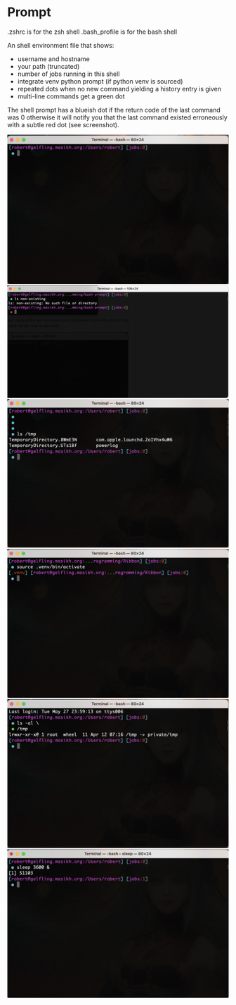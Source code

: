 # Prompt

.zshrc is for the zsh shell
.bash_profile is for the bash shell

An shell environment file that shows:

- username and hostname
- your path (truncated) 
- number of jobs running in this shell
- integrate venv python prompt (if python venv is sourced)
- repeated dots when no new command yielding a history entry is given
- multi-line commands get a green dot
 

The shell prompt has a blueish dot if the return code of the last command was 0 otherwise it will notify you that the last command existed erroneously with a subtle red dot (see screenshot).

![Example](https://github.com/masikh/bash-prompt/blob/master/example1.png)
![Example](https://github.com/masikh/bash-prompt/blob/master/example6.png)
![Example](https://github.com/masikh/bash-prompt/blob/master/example2.png)
![Example](https://github.com/masikh/bash-prompt/blob/master/example3.png)
![Example](https://github.com/masikh/bash-prompt/blob/master/example4.png)
![Example](https://github.com/masikh/bash-prompt/blob/master/example5.png)

